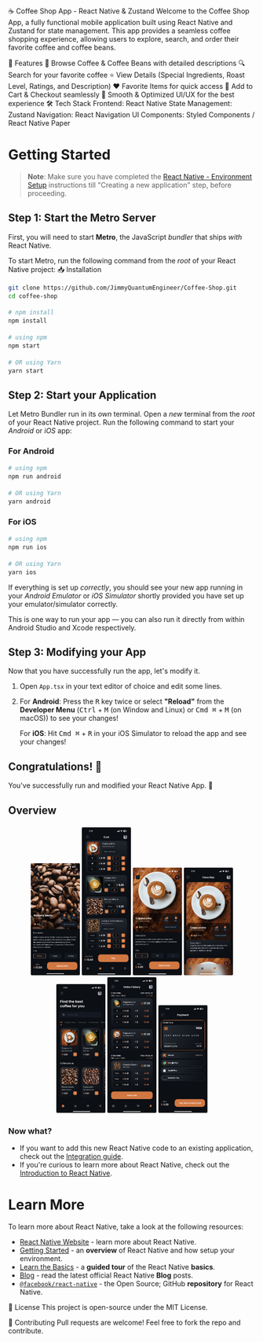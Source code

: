 ☕ Coffee Shop App - React Native & Zustand
Welcome to the Coffee Shop App, a fully functional mobile application built using React Native and Zustand for state management. This app provides a seamless coffee shopping experience, allowing users to explore, search, and order their favorite coffee and coffee beans.

🚀 Features
📜 Browse Coffee & Coffee Beans with detailed descriptions
🔍 Search for your favorite coffee
⭐ View Details (Special Ingredients, Roast Level, Ratings, and Description)
❤️ Favorite Items for quick access
🛒 Add to Cart & Checkout seamlessly
🎉 Smooth & Optimized UI/UX for the best experience
🛠️ Tech Stack
Frontend: React Native
State Management: Zustand
Navigation: React Navigation
UI Components: Styled Components / React Native Paper


# Getting Started

>**Note**: Make sure you have completed the [React Native - Environment Setup](https://reactnative.dev/docs/environment-setup) instructions till "Creating a new application" step, before proceeding.

## Step 1: Start the Metro Server

First, you will need to start **Metro**, the JavaScript _bundler_ that ships _with_ React Native.

To start Metro, run the following command from the _root_ of your React Native project:
📥 Installation

```bash
git clone https://github.com/JimmyQuantumEngineer/Coffee-Shop.git  
cd coffee-shop

# npm install
npm install   

# using npm
npm start

# OR using Yarn
yarn start
```

## Step 2: Start your Application

Let Metro Bundler run in its _own_ terminal. Open a _new_ terminal from the _root_ of your React Native project. Run the following command to start your _Android_ or _iOS_ app:

### For Android

```bash
# using npm
npm run android

# OR using Yarn
yarn android
```

### For iOS

```bash
# using npm
npm run ios

# OR using Yarn
yarn ios
```

If everything is set up _correctly_, you should see your new app running in your _Android Emulator_ or _iOS Simulator_ shortly provided you have set up your emulator/simulator correctly.

This is one way to run your app — you can also run it directly from within Android Studio and Xcode respectively.

## Step 3: Modifying your App

Now that you have successfully run the app, let's modify it.

1. Open `App.tsx` in your text editor of choice and edit some lines.
2. For **Android**: Press the <kbd>R</kbd> key twice or select **"Reload"** from the **Developer Menu** (<kbd>Ctrl</kbd> + <kbd>M</kbd> (on Window and Linux) or <kbd>Cmd ⌘</kbd> + <kbd>M</kbd> (on macOS)) to see your changes!

   For **iOS**: Hit <kbd>Cmd ⌘</kbd> + <kbd>R</kbd> in your iOS Simulator to reload the app and see your changes!

## Congratulations! :tada:

You've successfully run and modified your React Native App. :partying_face:

## Overview 

<h3 align="center"><img width="100" style="border-radius:2px;" alt="screenshot" src="overview\BeanDetailsScreen.png">
<img width="100" style="border-radius:2px;" alt="screenshot" src="overview\CartScreen.png">
<img width="100" style="border-radius:2px;" alt="screenshot" src="overview\CoffeeDetailsScreen.png">
<img width="100" style="border-radius:2px;" alt="screenshot" src="overview\FavoritesScreen.png">
<img width="100" style="border-radius:2px;" alt="screenshot" src="overview\HomeScreen.png">
<img width="100" style="border-radius:2px;" alt="screenshot" src="overview\Order History Screen.png">
<img width="100" style="border-radius:2px;" alt="screenshot" src="overview\PaymentScreen.png">
</h3>

### Now what?

- If you want to add this new React Native code to an existing application, check out the [Integration guide](https://reactnative.dev/docs/integration-with-existing-apps).
- If you're curious to learn more about React Native, check out the [Introduction to React Native](https://reactnative.dev/docs/getting-started).

# Learn More

To learn more about React Native, take a look at the following resources:

- [React Native Website](https://reactnative.dev) - learn more about React Native.
- [Getting Started](https://reactnative.dev/docs/environment-setup) - an **overview** of React Native and how setup your environment.
- [Learn the Basics](https://reactnative.dev/docs/getting-started) - a **guided tour** of the React Native **basics**.
- [Blog](https://reactnative.dev/blog) - read the latest official React Native **Blog** posts.
- [`@facebook/react-native`](https://github.com/facebook/react-native) - the Open Source; GitHub **repository** for React Native.

📜 License
This project is open-source under the MIT License.

🤝 Contributing
Pull requests are welcome! Feel free to fork the repo and contribute.
